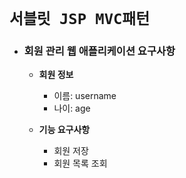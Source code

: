 # `서블릿 JSP MVC패턴`

- ### 회원 관리 웹 애플리케이션 요구사항
  - <b>회원 정보</b>
    - 이름: username
    - 나이: age

   - <b>기능 요구사항</b>
     - 회원 저장  
     - 회원 목록 조회

```java

```
    
  